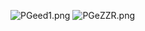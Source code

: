 ![PGeed1.png](https://s1.ax1x.com/2018/07/22/PGeed1.png)
![PGeZZR.png](https://s1.ax1x.com/2018/07/22/PGeZZR.png)
